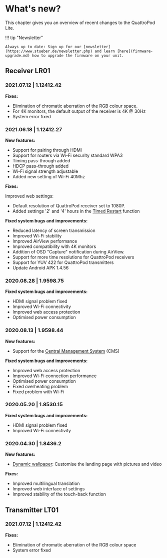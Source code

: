 # What's new?

This chapter gives you an overview of recent changes to the QuattroPod Lite.

!!! tip "Newsletter"

    Always up to date: Sign up for our [newsletter](https://www.stueber.de/newsletter.php) and learn [here](firmware-upgrade.md) how to upgrade the firmware on your unit.

## Receiver LR01 

### 2021.07.12 | 1.12412.42

**Fixes:**

* Elimination of chromatic aberration of the RGB colour space.
* For 4K monitors, the default output of the receiver is 4K @ 30Hz
* System error fixed

### 2021.06.18 | 1.12412.27

**New features:**

* Support for pairing through HDMI
* Support for routers via Wi-Fi security standard WPA3
* Timing pass-through added
* HDCP pass-through added
* Wi-Fi signal strength adjustable
* Added new setting of Wi-Fi 40Mhz

**Fixes:**

Improved web settings:

* Default resolution of QuattroPod receiver set to 1080P.
* Added settings '2' and '4' hours in the [Timed Restart](adv.settings.md#timedrestart) function

**Fixed system bugs and improvements:**

* Reduced latency of screen transmission
* Improved Wi-Fi stability
* Improved AirView performance
* Improved compatibility with 4K monitors
* Addition of OSD "Capture" notification during AirView.
* Support for more time resolutions for QuattroPod receivers
* Support for YUV 422 for QuattroPod transmitters
* Update Android APK 1.4.56

### 2020.08.28 | 1.9598.75

**Fixed system bugs and improvements:**

* HDMI signal problem fixed
* Improved Wi-Fi connectivity
* Improved web access protection
* Optimised power consumption

### 2020.08.13 | 1.9598.44

**New features:**

* Support for the [Central Management System](cms.md) (CMS)

**Fixed system bugs and improvements:**

* Improved web access protection
* Improved Wi-Fi connection performance
* Optimised power consumption
* Fixed overheating problem
* Fixed problem with Wi-Fi

### 2020.05.20 | 1.8530.15

**Fixed system bugs and improvements:**

* HDMI signal problem fixed
* Improved Wi-Fi connectivity

### 2020.04.30 | 1.8436.2


**New features:**

* [Dynamic wallpaper](dynamicwallpaper.md): Customise the landing page with pictures and video

**Fixes:**

* Improved multilingual translation
* Improved web interface of settings
* Improved stability of the touch-back function

## Transmitter LT01

### 2021.07.12 | 1.12412.42

**Fixes:**

* Elimination of chromatic aberration of the RGB colour space
* System error fixed